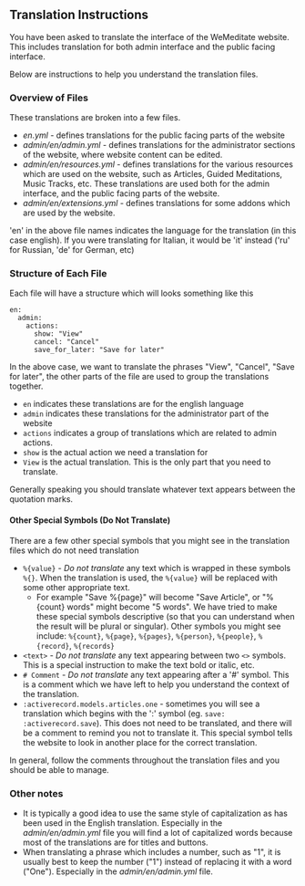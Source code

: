 
Translation Instructions
------------------------

You have been asked to translate the interface of the WeMeditate website. This includes translation for both admin interface and the public facing interface.

Below are instructions to help you understand the translation files.

### Overview of Files

These translations are broken into a few files.
 - _en.yml_ - defines translations for the public facing parts of the website
 - _admin/en/admin.yml_ - defines translations for the administrator sections of the website, where website content can be edited.
 - _admin/en/resources.yml_ - defines translations for the various resources which are used on the website, such as Articles, Guided Meditations, Music Tracks, etc. These translations are used both for the admin interface, and the public facing parts of the website.
 - _admin/en/extensions.yml_ - defines translations for some addons which are used by the website.

'en' in the above file names indicates the language for the translation (in this case english). If you were translating for Italian, it would be 'it' instead ('ru' for Russian, 'de' for German, etc)

### Structure of Each File

Each file will have a structure which will looks something like this

```
en:
  admin:
    actions:
      show: "View"
      cancel: "Cancel"
      save_for_later: "Save for later"
```

In the above case, we want to translate the phrases "View", "Cancel", "Save for later", the other parts of the file are used to group the translations together.
 - `en` indicates these translations are for the english language
 - `admin` indicates these translations for the administrator part of the website
 - `actions` indicates a group of translations which are related to admin actions.
 - `show` is the actual action we need a translation for
 - `View` is the actual translation. This is the only part that you need to translate.

Generally speaking you should translate whatever text appears between the quotation marks.

#### Other Special Symbols (Do Not Translate)

There are a few other special symbols that you might see in the translation files which do not need translation
 - `%{value}` - *Do not translate* any text which is wrapped in these symbols `%{}`. When the translation is used, the `%{value}` will be replaced with some other appropriate text.
   - For example "Save %{page}" will become "Save Article", or "%{count} words" might become "5 words". We have tried to make these special symbols descriptive (so that you can understand when the result will be plural or singular). Other symbols you might see include: `%{count}`, `%{page}`, `%{pages}`, `%{person}`, `%{people}`, `%{record}`, `%{records}`
 - `<text>` - *Do not translate* any text appearing between two `<>` symbols. This is a special instruction to make the text bold or italic, etc.
 - `# Comment` - *Do not translate* any text appearing after a '#' symbol. This is a comment which we have left to help you understand the context of the translation.
 - `:activerecord.models.articles.one` - sometimes you will see a translation which begins with the ':' symbol (eg. `save: :activerecord.save`). This does not need to be translated, and there will be a comment to remind you not to translate it. This special symbol tells the website to look in another place for the correct translation.

In general, follow the comments throughout the translation files and you should be able to manage.

### Other notes

 - It is typically a good idea to use the same style of capitalization as has been used in the English translation. Especially in the _admin/en/admin.yml_ file you will find a lot of capitalized words because most of the translations are for titles and buttons.
 - When translating a phrase which includes a number, such as "1", it is usually best to keep the number ("1") instead of replacing it with a word ("One"). Especially in the _admin/en/admin.yml_ file.
